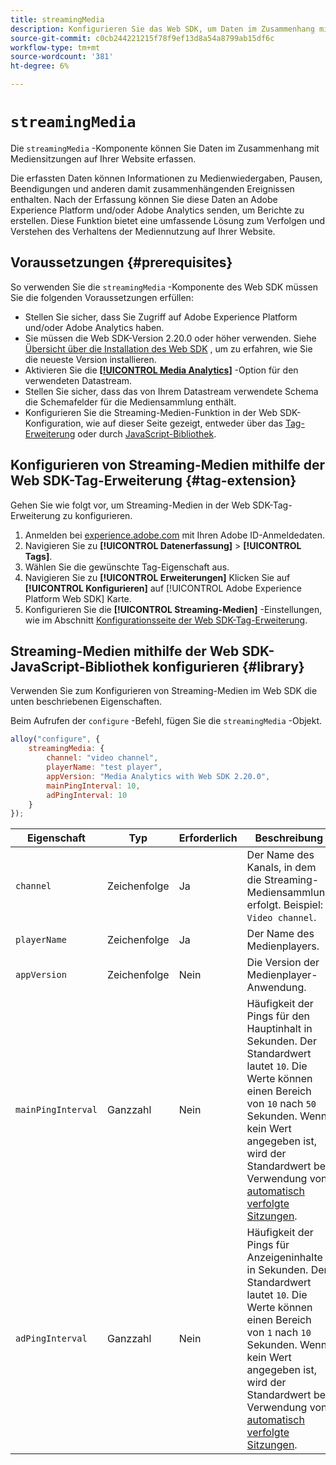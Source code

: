 ```yaml
---
title: streamingMedia
description: Konfigurieren Sie das Web SDK, um Daten im Zusammenhang mit der Mediennutzung in Ihren Web-Eigenschaften zu erfassen.
source-git-commit: c0cb244221215f78f9ef13d8a54a8799ab15df6c
workflow-type: tm+mt
source-wordcount: '381'
ht-degree: 6%

---
```



# `streamingMedia`

Die `streamingMedia` -Komponente können Sie Daten im Zusammenhang mit Mediensitzungen auf Ihrer Website erfassen.

Die erfassten Daten können Informationen zu Medienwiedergaben, Pausen, Beendigungen und anderen damit zusammenhängenden Ereignissen enthalten. Nach der Erfassung können Sie diese Daten an Adobe Experience Platform und/oder Adobe Analytics senden, um Berichte zu erstellen. Diese Funktion bietet eine umfassende Lösung zum Verfolgen und Verstehen des Verhaltens der Mediennutzung auf Ihrer Website.

## Voraussetzungen {#prerequisites}

So verwenden Sie die `streamingMedia` -Komponente des Web SDK müssen Sie die folgenden Voraussetzungen erfüllen:

* Stellen Sie sicher, dass Sie Zugriff auf Adobe Experience Platform und/oder Adobe Analytics haben.
* Sie müssen die Web SDK-Version 2.20.0 oder höher verwenden. Siehe [Übersicht über die Installation des Web SDK](../../install/overview.md) , um zu erfahren, wie Sie die neueste Version installieren.
* Aktivieren Sie die **[[!UICONTROL Media Analytics]](../../../datastreams/configure.md#advanced-options)** -Option für den verwendeten Datastream.
* Stellen Sie sicher, dass das von Ihrem Datastream verwendete Schema die Schemafelder für die Mediensammlung enthält.
* Konfigurieren Sie die Streaming-Medien-Funktion in der Web SDK-Konfiguration, wie auf dieser Seite gezeigt, entweder über das [Tag-Erweiterung](#tag-extension) oder durch [JavaScript-Bibliothek](#library).

## Konfigurieren von Streaming-Medien mithilfe der Web SDK-Tag-Erweiterung {#tag-extension}

Gehen Sie wie folgt vor, um Streaming-Medien in der Web SDK-Tag-Erweiterung zu konfigurieren.

1. Anmelden bei [experience.adobe.com](https://experience.adobe.com) mit Ihren Adobe ID-Anmeldedaten.
1. Navigieren Sie zu **[!UICONTROL Datenerfassung]** > **[!UICONTROL Tags]**.
1. Wählen Sie die gewünschte Tag-Eigenschaft aus.
1. Navigieren Sie zu **[!UICONTROL Erweiterungen]** Klicken Sie auf **[!UICONTROL Konfigurieren]** auf [!UICONTROL Adobe Experience Platform Web SDK] Karte.
1. Konfigurieren Sie die **[!UICONTROL Streaming-Medien]** -Einstellungen, wie im Abschnitt [Konfigurationsseite der Web SDK-Tag-Erweiterung](../../../tags/extensions/client/web-sdk/web-sdk-extension-configuration.md#media-collection).

## Streaming-Medien mithilfe der Web SDK-JavaScript-Bibliothek konfigurieren {#library}

Verwenden Sie zum Konfigurieren von Streaming-Medien im Web SDK die unten beschriebenen Eigenschaften.

Beim Aufrufen der `configure` -Befehl, fügen Sie die `streamingMedia` -Objekt.

```js
alloy("configure", {
    streamingMedia: {
        channel: "video channel",
        playerName: "test player",
        appVersion: "Media Analytics with Web SDK 2.20.0",
        mainPingInterval: 10,
        adPingInterval: 10
    }
});
```

| Eigenschaft | Typ | Erforderlich | Beschreibung |
|---------|----------|---------|---------|
| `channel` | Zeichenfolge | Ja | Der Name des Kanals, in dem die Streaming-Mediensammlung erfolgt. Beispiel: `Video channel`. |
| `playerName` | Zeichenfolge | Ja | Der Name des Medienplayers. |
| `appVersion` | Zeichenfolge | Nein | Die Version der Medienplayer-Anwendung. |
| `mainPingInterval` | Ganzzahl | Nein | Häufigkeit der Pings für den Hauptinhalt in Sekunden. Der Standardwert lautet `10`. Die Werte können einen Bereich von `10` nach `50` Sekunden.  Wenn kein Wert angegeben ist, wird der Standardwert bei Verwendung von [automatisch verfolgte Sitzungen](../createmediasession.md#automatic). |
| `adPingInterval` | Ganzzahl | Nein | Häufigkeit der Pings für Anzeigeninhalte in Sekunden. Der Standardwert lautet `10`. Die Werte können einen Bereich von `1` nach `10` Sekunden. Wenn kein Wert angegeben ist, wird der Standardwert bei Verwendung von [automatisch verfolgte Sitzungen](../createmediasession.md#automatic). |
